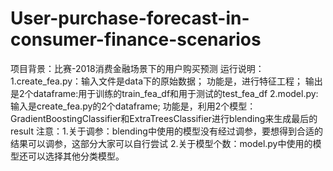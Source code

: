 # User-purchase-forecast-in-consumer-finance-scenarios
项目背景：比赛-2018消费金融场景下的用户购买预测
运行说明：
1.create_fea.py：输入文件是data下的原始数据；
                功能是，进行特征工程；
                 输出是2个dataframe:用于训练的train_fea_df和用于测试的test_fea_df
2.model.py:输入是create_fea.py的2个dataframe;
           功能是，利用2个模型：GradientBoostingClassifier和ExtraTreesClassifier进行blending来生成最后的result
注意：1.关于调参：blending中使用的模型没有经过调参，要想得到合适的结果可以调参，这部分大家可以自行尝试
      2.关于模型个数：model.py中使用的模型还可以选择其他分类模型。
